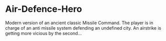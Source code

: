 # Air-Defence-Hero
 Modern version of an ancient classic Missile Command.
 The player is in charge of an anti missile system defending an undefined city.
 An airstrike is getting more vicious by the second...
